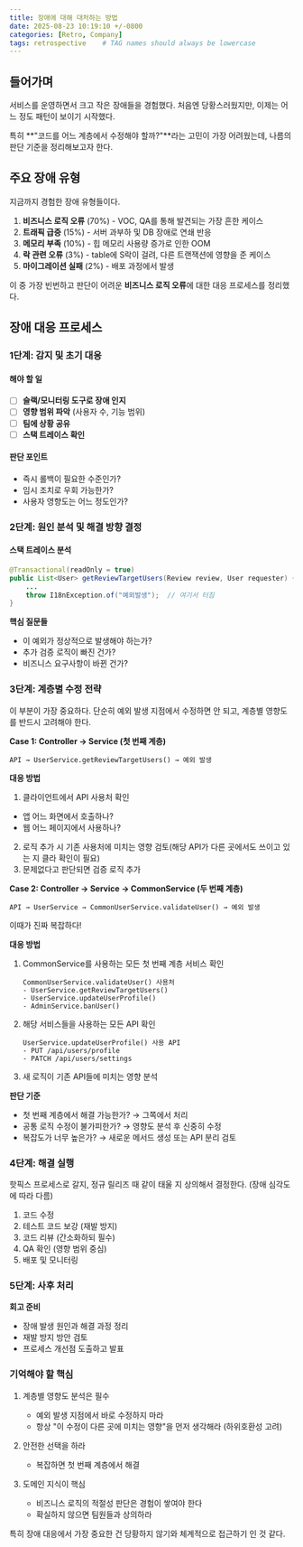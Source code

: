 ```yaml
---
title: 장애에 대해 대처하는 방법
date: 2025-08-23 10:19:10 +/-0800
categories: [Retro, Company]
tags: retrospective    # TAG names should always be lowercase
---
```


## 들어가며

서비스를 운영하면서 크고 작은 장애들을 경험했다. 
처음엔 당황스러웠지만, 이제는 어느 정도 패턴이 보이기 시작했다. 

특히 **"코드를 어느 계층에서 수정해야 할까?"**라는 고민이 가장 어려웠는데, 나름의 판단 기준을 정리해보고자 한다.

## 주요 장애 유형

지금까지 경험한 장애 유형들이다.

1. **비즈니스 로직 오류** (70%) - VOC, QA를 통해 발견되는 가장 흔한 케이스
2. **트래픽 급증** (15%) - 서버 과부하 및 DB 장애로 연쇄 반응
3. **메모리 부족** (10%) - 힙 메모리 사용량 증가로 인한 OOM
4. **락 관련 오류** (3%) - table에 S락이 걸려, 다른 트랜잭션에 영향을 준 케이스
5. **마이그레이션 실패** (2%) - 배포 과정에서 발생

이 중 가장 빈번하고 판단이 어려운 **비즈니스 로직 오류**에 대한 대응 프로세스를 정리했다.

## 장애 대응 프로세스

### 1단계: 감지 및 초기 대응 

#### 해야 할 일
- [ ] **슬랙/모니터링 도구로 장애 인지**
- [ ] **영향 범위 파악** (사용자 수, 기능 범위)
- [ ] **팀에 상황 공유**
- [ ] **스택 트레이스 확인**

#### 판단 포인트
- 즉시 롤백이 필요한 수준인가?
- 임시 조치로 우회 가능한가?
- 사용자 영향도는 어느 정도인가?

### 2단계: 원인 분석 및 해결 방향 결정

#### 스택 트레이스 분석

```java
@Transactional(readOnly = true)
public List<User> getReviewTargetUsers(Review review, User requester) {
    ...
    throw I18nException.of("예외발생");  // 여기서 터짐
}
```

**핵심 질문들**

- 이 예외가 정상적으로 발생해야 하는가?
- 추가 검증 로직이 빠진 건가?
- 비즈니스 요구사항이 바뀐 건가?

### 3단계: 계층별 수정 전략

이 부분이 가장 중요하다. 단순히 예외 발생 지점에서 수정하면 안 되고, 계층별 영향도를 반드시 고려해야 한다.

**Case 1: Controller → Service (첫 번째 계층)**

```text
API → UserService.getReviewTargetUsers() → 예외 발생
```


**대응 방법**

1. 클라이언트에서 API 사용처 확인
 - 앱 어느 화면에서 호출하나?
 - 웹 어느 페이지에서 사용하나?
2. 로직 추가 시 기존 사용처에 미치는 영향 검토(해당 API가 다른 곳에서도 쓰이고 있는 지 클라 확인이 필요)
3. 문제없다고 판단되면 검증 로직 추가


**Case 2: Controller → Service → CommonService (두 번째 계층)**

```text
API → UserService → CommonUserService.validateUser() → 예외 발생
```

이때가 진짜 복잡하다!

**대응 방법**

1. CommonService를 사용하는 모든 첫 번째 계층 서비스 확인

    ```text
    CommonUserService.validateUser() 사용처
    - UserService.getReviewTargetUsers()
    - UserService.updateUserProfile()  
    - AdminService.banUser()
    ```
2. 해당 서비스들을 사용하는 모든 API 확인

    ```text
    UserService.updateUserProfile() 사용 API
    - PUT /api/users/profile
    - PATCH /api/users/settings
    ```

3. 새 로직이 기존 API들에 미치는 영향 분석

**판단 기준**

- 첫 번째 계층에서 해결 가능한가? → 그쪽에서 처리
- 공통 로직 수정이 불가피한가? → 영향도 분석 후 신중히 수정
- 복잡도가 너무 높은가? → 새로운 메서드 생성 또는 API 분리 검토

### 4단계: 해결 실행

핫픽스 프로세스로 갈지, 정규 릴리즈 때 같이 태울 지 상의해서 결정한다. (장애 심각도에 따라 다름) 

1. 코드 수정
2. 테스트 코드 보강 (재발 방지)
3. 코드 리뷰 (간소화하되 필수)
4. QA 확인 (영향 범위 중심)
5. 배포 및 모니터링

### 5단계: 사후 처리

**회고 준비**

- 장애 발생 원인과 해결 과정 정리
- 재발 방지 방안 검토
- 프로세스 개선점 도출하고 발표

### 기억해야 할 핵심

1. 계층별 영향도 분석은 필수

   - 예외 발생 지점에서 바로 수정하지 마라
   - 항상 "이 수정이 다른 곳에 미치는 영향"을 먼저 생각해라 (하위호환성 고려)

2. 안전한 선택을 하라

   - 복잡하면 첫 번째 계층에서 해결

3. 도메인 지식이 핵심

   - 비즈니스 로직의 적절성 판단은 경험이 쌓여야 한다
   - 확실하지 않으면 팀원들과 상의하라


특히 장애 대응에서 가장 중요한 건 당황하지 않기와 체계적으로 접근하기 인 것 같다.
